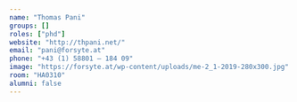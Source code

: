 ```yaml
---
name: "Thomas Pani"
groups: []
roles: ["phd"]
website: "http://thpani.net/"
email: "pani@forsyte.at"
phone: "+43 (1) 58801 – 184 09"
image: "https://forsyte.at/wp-content/uploads/me-2_1-2019-280x300.jpg"
room: "HA0310"
alumni: false
---
```


<!--
Your custom content goes here.
-->
